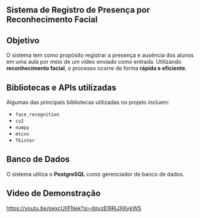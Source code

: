 ## Sistema de Registro de Presença por Reconhecimento Facial  

## Objetivo  
O sistema tem como propósito registrar a presença e ausência dos alunos em uma aula por meio de um vídeo enviado como entrada. Utilizando **reconhecimento facial**, o processo ocorre de forma **rápida e eficiente**.  

## Bibliotecas e APIs utilizadas  
Algumas das principais bibliotecas utilizadas no projeto incluem:  

- `face_recognition`  
- `cv2`  
- `numpy`  
- `mtcnn`  
- `Tkinter`  

## Banco de Dados  
O sistema utiliza o **PostgreSQL** como gerenciador de banco de dados.  

## Video de Demonstração

https://youtu.be/pexcUIIFNek?si=dqyzEl9RjJXKykWS
